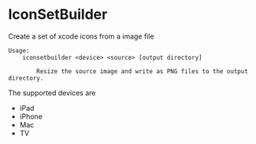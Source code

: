 #  IconSetBuilder

Create a set of xcode icons from a image file

```
Usage:
    iconsetbuilder <device> <source> [output directory]

        Resize the source image and write as PNG files to the output directory.
```

The supported devices are
* iPad
* iPhone
* Mac
* TV
